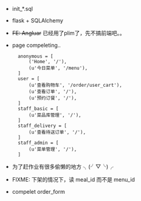 - init\_\*.sql
- flask + SQLAlchemy
- ~~FE: Angluar~~ 已经用了plim了，先不搞前端吧。。
- page compeleting..

        anonymous = [
            ('Home', '/'),
            (u'今日菜单', '/menu'),
        ]
        user = [
            (u'查看购物车', '/order/user_cart'),
            (u'查看订单', '/'),
            (u'预约订餐', '/'),
        ]
        staff_basic = [
            (u'菜品库管理', '/'),
        ]
        staff_delivery = [
            (u'查看待送订单', '/'),
        ]
        staff_admin = [
            (u'菜单管理', '/'),
        ]

- 为了赶作业有很多偷懒的地方 ╮(╯▽╰)╭
- FIXME: 下架的情况下，读 meal\_id 而不是 menu\_id

- compelet order\_form
